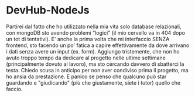 # DevHub-NodeJs
Partirei dal fatto che ho utilizzato nella mia vita solo database relazionali, con mongoDB sto avendo problemi "logici" (il mio cervello va in 404 dopo un tot di tentativi).
E' anche la prima volta che mi interfaccio SENZA frontend, sto facendo un po' fatica a capire effettivamente da dove arrivano i dati senza avere un input (ex. form).
Aggiungo tristemente, che non ho avuto troppo tempo da dedicare al progetto nelle ultime settimane (principalmente dovuto al lavoro), ma sto cercando davvero di sbatterci la testa.
Chiedo scusa in anticipo per non aver condiviso prima il progetto, ma ho ansia da prestazione. E panico se penso che qualcuno può star guardando e "giudicando" (più che giustamente, siete i tutor) quello che faccio.
